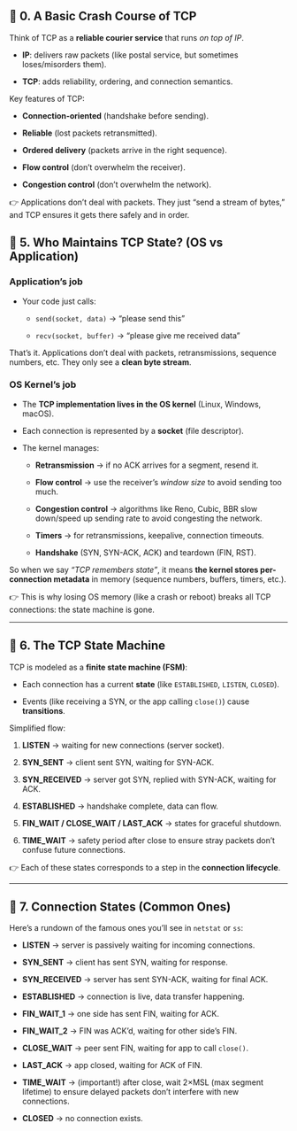 ## 🔹 0. A Basic Crash Course of TCP

Think of TCP as a **reliable courier service** that runs _on top of IP_.

- **IP**: delivers raw packets (like postal service, but sometimes loses/misorders them).
    
- **TCP**: adds reliability, ordering, and connection semantics.
    

Key features of TCP:

- **Connection-oriented** (handshake before sending).
    
- **Reliable** (lost packets retransmitted).
    
- **Ordered delivery** (packets arrive in the right sequence).
    
- **Flow control** (don’t overwhelm the receiver).
    
- **Congestion control** (don’t overwhelm the network).
    

👉 Applications don’t deal with packets. They just “send a stream of bytes,” and TCP ensures it gets there safely and in order.

## 🔹 5. Who Maintains TCP State? (OS vs Application)

### Application’s job

- Your code just calls:
    
    - `send(socket, data)` → “please send this”
        
    - `recv(socket, buffer)` → “please give me received data”
        

That’s it. Applications don’t deal with packets, retransmissions, sequence numbers, etc. They only see a **clean byte stream**.

### OS Kernel’s job

- The **TCP implementation lives in the OS kernel** (Linux, Windows, macOS).
    
- Each connection is represented by a **socket** (file descriptor).
    
- The kernel manages:
    
    - **Retransmission** → if no ACK arrives for a segment, resend it.
        
    - **Flow control** → use the receiver’s _window size_ to avoid sending too much.
        
    - **Congestion control** → algorithms like Reno, Cubic, BBR slow down/speed up sending rate to avoid congesting the network.
        
    - **Timers** → for retransmissions, keepalive, connection timeouts.
        
    - **Handshake** (SYN, SYN-ACK, ACK) and teardown (FIN, RST).
        

So when we say _“TCP remembers state”_, it means **the kernel stores per-connection metadata** in memory (sequence numbers, buffers, timers, etc.).

👉 This is why losing OS memory (like a crash or reboot) breaks all TCP connections: the state machine is gone.

---
## 🔹 6. The TCP State Machine

TCP is modeled as a **finite state machine (FSM)**:

- Each connection has a current **state** (like `ESTABLISHED`, `LISTEN`, `CLOSED`).
    
- Events (like receiving a SYN, or the app calling `close()`) cause **transitions**.
    

Simplified flow:

1. **LISTEN** → waiting for new connections (server socket).
    
2. **SYN_SENT** → client sent SYN, waiting for SYN-ACK.
    
3. **SYN_RECEIVED** → server got SYN, replied with SYN-ACK, waiting for ACK.
    
4. **ESTABLISHED** → handshake complete, data can flow.
    
5. **FIN_WAIT / CLOSE_WAIT / LAST_ACK** → states for graceful shutdown.
    
6. **TIME_WAIT** → safety period after close to ensure stray packets don’t confuse future connections.
    

👉 Each of these states corresponds to a step in the **connection lifecycle**.

---
## 🔹 7. Connection States (Common Ones)

Here’s a rundown of the famous ones you’ll see in `netstat` or `ss`:

- **LISTEN** → server is passively waiting for incoming connections.
    
- **SYN_SENT** → client has sent SYN, waiting for response.
    
- **SYN_RECEIVED** → server has sent SYN-ACK, waiting for final ACK.
    
- **ESTABLISHED** → connection is live, data transfer happening.
    
- **FIN_WAIT_1** → one side has sent FIN, waiting for ACK.
    
- **FIN_WAIT_2** → FIN was ACK’d, waiting for other side’s FIN.
    
- **CLOSE_WAIT** → peer sent FIN, waiting for app to call `close()`.
    
- **LAST_ACK** → app closed, waiting for ACK of FIN.
    
- **TIME_WAIT** → (important!) after close, wait 2×MSL (max segment lifetime) to ensure delayed packets don’t interfere with new connections.
    
- **CLOSED** → no connection exists.